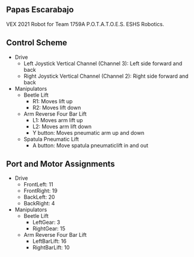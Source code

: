Papas Escarabajo
----------------
VEX 2021 Robot for Team 1759A P.O.T.A.T.O.E.S. ESHS Robotics.

Control Scheme 
--------------
* Drive 
    * Left Joystick Vertical Channel (Channel 3): Left side forward and back
	* Right Joystick Vertical Channel (Channel 2): Right side forward and back 
* Manipulators
	* Beetle Lift 
		* R1: Moves lift up
		* R2: Moves lift down
	* Arm Reverse Four Bar Lift
		* L1: Moves arm lift up
		* L2: Moves arm lift down
		* Y button: Moves pneumatic arm up and down
	* Spatula Pneumatic Lift
		* A button: Move spatula pneumaticlift in and out
		
Port and Motor Assignments
--------------------------
* Drive 
	* FrontLeft: 11
	* FrontRight: 19
	* BackLeft: 20
	* BackRight: 4
* Manipulators 
	* Beetle Lift
		* LeftGear: 3
		* RightGear: 15
	* Arm Reverse Four Bar Lift 
		* LeftBarLift: 16
		* RightBarLift: 10